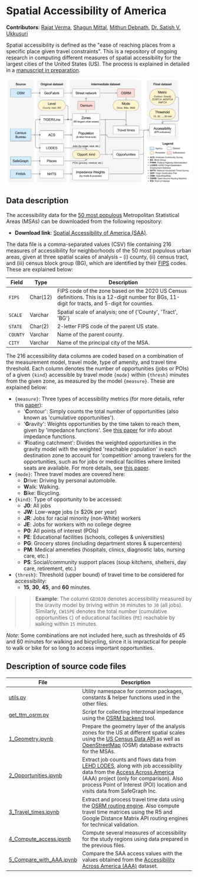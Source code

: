 # Spatial Accessibility of America

<!-- # Manuscript code and data -->
<!-- <h3 style="color: #06f"> Towards a generalized accessibility measure for transportation equity and efficiency</h3> -->

**Contributors**: [Rajat Verma](https://scholar.google.com/citations?hl=en&user=eUl1nl8AAAAJ), [Shagun Mittal](https://scholar.google.com/citations?user=jSrcbicAAAAJ&hl=en&oi=ao), [Mithun Debnath](https://scholar.google.com/citations?user=BFc5p5QAAAAJ&hl=en&oi=ao), [Dr. Satish V. Ukkusuri](https://scholar.google.com/citations?user=9gmoT80AAAAJ&hl=en)

Spatial accessibility is defined as the "ease of reaching places from a specific place given travel constraints".
This is a repository of ongoing research in computing different measures of spatial accessibility for the largest cities of the United States (US). The process is explained in detailed in a [manuscript in preparation](https://purdue0-my.sharepoint.com/:w:/r/personal/verma99_purdue_edu/Documents/Purdue/Projects/SPR%204711/Accessibility/JTRG/Accessibility%20paper.docx?d=wddf28f7180bd448b942ba7f1c8c87a8f&csf=1&web=1&e=ojz5uz).

<img src="fig/SAA study framework.png" width=900>

## Data description
The accessibility data for the [50 most populous]((https://en.wikipedia.org/wiki/Metropolitan_statistical_area#Rankings)) Metropolitan Statistical Areas (MSAs) can be downloaded from the following repository:

- **Download link**: [Spatial Accessibility of America (SAA)](https://drive.google.com/drive/folders/1q1Pg9zox8rH5ztleHri2tuP41MexP2LA?usp=sharing).

The data file is a comma-separated values (CSV) file containing 216 measures of accessibility for neighborhoods of the 50 most populous urban areas, given at three spatial scales of analysis – (i) county, (ii) census tract, and (iii) census block group (BG), which are identified by their [FIPS](https://en.wikipedia.org/wiki/Federal_Information_Processing_Standards) codes. These are explained below:

| Field | Type | Description |
| -     | -    | -           |
| `FIPS` | Char(12) | FIPS code of the zone based on the 2020 US Census definitions. This is a 12-digit number for BGs, 11-digit for tracts, and 5-digit for counties. |
| `SCALE` | Varchar | Spatial scale of analysis; one of {'County', 'Tract', 'BG'} |
| `STATE` | Char(2) | 2-letter FIPS code of the parent US state. |
| `COUNTY` | Varchar | Name of the parent county. |
| `CITY` | Varchar | Name of the principal city of the MSA. |

The 216 accessibility data columns are coded based on a combination of the measurement model, travel mode, type of amenity, and travel time threshold. Each column denotes the number of opportunities (jobs or POIs) of a given `{kind}` accessible by travel mode `{mode}` within `{thresh}` minutes from the given zone, as measured by the model `{measure}`. These are explained below:
- `{measure}`: Three types of accessibility metrics (for more details, refer this [paper](https://www.researchgate.net/publication/46637359_Accessibility_Measures_Review_and_Applications)):
    - '**C**ontour': Simply counts the total number of opportunities (also known as 'cumulative opportunities').
    - '**G**ravity': Weights opportunities by the time taken to reach them, given by 'impedance functions'. See [this paper](https://conservancy.umn.edu/handle/11299/151329) for info about impedance functions.
    - '**F**loating catchment': Divides the weighted opportunities in the gravity model with the weighted 'reachable population' in each destination zone to account for 'competition' among travelers for the opportunities, such as for jobs or medical facilities where limited seats are available. For more details, see [this paper](https://www.sciencedirect.com/science/article/pii/S0966692301000102?casa_token=w8oNyicGWQYAAAAA:U3pbCKQfheGHYOT0ocDTB7A5O_WnZYtS-pz3j_awynuAtdNgXrZrMUTHK1hLxXXuQQw6GGW_fw). 
- `{mode}`: Three travel modes are covered here:
    - **D**rive: Driving by personal automobile.
    - **W**alk: Walking.
    - **B**ike: Bicycling.
- `{kind}`: Type of opportunity to be accessed:
    - **J0**: All jobs
    - **JW**: Low-wage jobs (≤ $20k per year)
    - **JR**: Jobs for racial minority (non-White) workers
    - **JE**: Jobs for workers with no college degree
    - **P0**: All points of interest (POIs)
    - **PE**: Educational facilities (schools, colleges & universities)
    - **PG**: Grocery stores (including department stores & supercenters)
    - **PM**: Medical ameneties (hospitals, clinics, diagnostic labs, nursing care, etc.)
    - **PS**: Social/community support places (soup kitchens, shelters, day care, retirement, etc.)
- `{thresh}`: Threshold (upper bound) of travel time to be considered for accessibility:
    - **15**, **30**, **45**, and **60** minutes.

>> **Example**: The column `GD30J0` denotes accessibility measured by the `G`ravity model by `D`riving within `30` minutes to `J0` (all jobs). Similarly, `CW15PE` denotes the total number (cumulative opportunities `C`) of educational facilities (`PE`) reachable by `W`alking within `15` minutes.

_Note_: Some combinations are not included here, such as thresholds of 45 and 60 minutes for walking and bicycling, since it is impractical for people to walk or bike for so long to access important opportunities.

## Description of source code files
| File | Description |
| --- | --- |
| [utils.py](utils.py) | Utility namespace for common packages, constants & helper functions used in the other files. |
| [get_ttm_osrm.py](get_ttm_osrm.py) | Script for collecting interzonal impedance using the [OSRM backend](https://github.com/Project-OSRM/osrm-backend) tool. |
| [1_Geometry.ipynb](1_Geometry.ipynb) | Prepare the geometry layer of the analysis zones for the US at different spatial scales using the [US Census Data API](https://www.census.gov/data/developers/guidance/api-user-guide.html) as well as [OpenStreetMap](https://www.openstreetmap.org) (OSM) database extracts for the MSAs. |
| [2_Opportunities.ipynb](2_Opportunities.ipynb) | Extract job counts and flows data from [LEHD LODES](https://lehd.ces.census.gov/data/), along with job accessibility data from the [Access Across America](https://www.cts.umn.edu/programs/ao) (AAA) project (only for comparison). Also process Point of Interest (POI) location and visits data from SafeGraph Inc. |
| [3_Travel_times.ipynb](3_Travel_times.ipynb) | Extract and process travel time data using the [OSRM routing engine](https://github.com/Project-OSRM/osrm-backend). Also compute travel time matrices using the R5 and Google Distance Matrix API routing engines for technical validation. |
| [4_Compute_access.ipynb](4_Compute_access.ipynb) | Compute several measures of accessibility for the study regions using data prepared in the previous files. |
| [5_Compare_with_AAA.ipynb](5_Compare_with_AAA.ipynb) | Compare the SAA access values with the values obtained from the [Accessibility Across America (AAA)](https://www.cts.umn.edu/programs/ao) dataset. |
